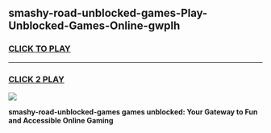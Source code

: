 
## smashy-road-unblocked-games-Play-Unblocked-Games-Online-gwplh
<h3>
<a href="https://premium76.site?title=smashy-road-unblocked-games&ref=25A">CLICK TO PLAY</a></h3>
<hr>

<h3>
<a href="https://premium76.site?title=smashy-road-unblocked-games&ref=25A">CLICK 2 PLAY</a>
  
</h3>

<a href="https://premium76.site?title=smashy-road-unblocked-games&ref=25A"><img src="https://clearcache.store/games.png"></a>


**smashy-road-unblocked-games games unblocked: Your Gateway to Fun and Accessible Online Gaming**
